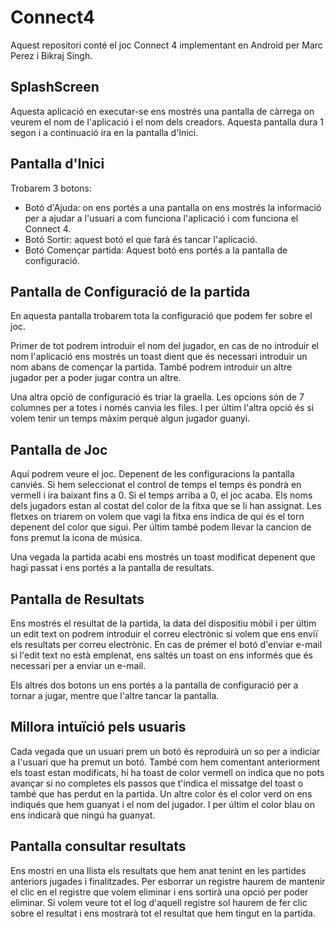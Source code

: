# Connect4

Aquest repositori conté el joc Connect 4 implementant en Android per Marc Perez i Bikraj Singh.

## SplashScreen
Aquesta aplicació en executar-se ens mostrés una pantalla de càrrega on veurem el nom de l'aplicació i el nom dels creadors.
Aquesta pantalla dura 1 segon i a continuació ira en la pantalla d'Inici.

## Pantalla d'Inici
Trobarem 3 botons:
- Botó d'Ajuda: on ens portés a una pantalla on ens mostrés la informació per a ajudar a l'usuari a com funciona l'aplicació
i com funciona el Connect 4.
- Botó Sortir: aquest botó el que farà és tancar l'aplicació.
- Botó Començar partida: Aquest botó ens portés a la pantalla de configuració.

## Pantalla de Configuració de la partida
En aquesta pantalla trobarem tota la configuració que podem fer sobre el joc.

Primer de tot podrem introduir el nom del jugador, en cas de no introduir el nom l'aplicació ens mostrés un toast
dient que és necessari introduir un nom abans de començar la partida. També podrem introduir un altre jugador per a poder jugar contra un altre.

Una altra opció de configuració és triar la graella. Les opcions són de 7 columnes per a totes i només canvia les files. I per últim
l'altra opció és si volem tenir un temps màxim perquè algun jugador guanyi.

## Pantalla de Joc
Aquí podrem veure el joc. Depenent de les configuracions la pantalla canviés. Si hem seleccionat el control de temps el temps és pondrà en vermell i ira baixant fins a 0. Si el temps arriba a 0, el joc acaba. Els noms dels jugadors estan al costat del color de la fitxa que se li han assignat. Les fletxes on triarem on volem que vagi la fitxa ens indica de qui és el torn depenent del color que sigui. Per últim també podem llevar la cancion de fons premut la icona de música.

Una vegada la partida acabi ens mostrés un toast modificat depenent que hagi passat i ens portés a la pantalla de resultats.

## Pantalla de Resultats
Ens mostrés el resultat de la partida, la data del dispositiu mòbil i per últim un edit text on podrem introduir el correu electrònic si volem que ens enviï els resultats per correu electrònic. En cas de prémer el botó d'enviar e-mail si l'edit text no està emplenat, ens saltés un toast on ens informés que és necessari per a enviar un e-mail.

Els altres dos botons un ens portés a la pantalla de configuració per a tornar a jugar, mentre que l'altre tancar la pantalla.

## Millora intuïció pels usuaris
Cada vegada que un usuari prem un botó és reproduirà un so per a indiciar a l'usuari que ha premut un botó. També com hem
comentant anteriorment els toast estan modificats, hi ha toast de color vermell on indica que no pots avançar si no completes
els passos que t'indica el missatge del toast o també que has perdut en la partida. Un altre color és el color verd on ens indiqués
que hem guanyat i el nom del jugador. I per últim el color blau on ens indicarà que ningú ha guanyat.

## Pantalla consultar resultats
Ens mostri en una llista els resultats que hem anat tenint en les partides anteriors jugades i finalitzades. Per esborrar un registre haurem de mantenir el clic en el registre que volem eliminar i ens sortirà una opció per poder eliminar. Si volem veure tot el log d'aquell registre sol haurem de fer clic sobre el resultat i ens mostrarà tot el resultat que hem tingut en la partida.
